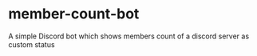 # member-count-bot
A simple Discord bot which shows members count of a discord server as custom status
